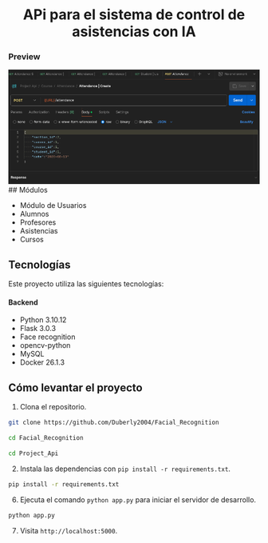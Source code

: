 <h1 align="center">APi para el sistema de control de asistencias con IA</h1>

### Preview 
<img src="public/preview.png"/>
## Módulos

- Módulo de Usuarios
- Alumnos
- Profesores
- Asistencias
- Cursos

## Tecnologías

Este proyecto utiliza las siguientes tecnologías:

#### Backend
- Python 3.10.12 
- Flask 3.0.3
- Face recognition
- opencv-python
- MySQL
- Docker 26.1.3

## Cómo levantar el proyecto

1. Clona el repositorio.
```bash
git clone https://github.com/Duberly2004/Facial_Recognition
```
```bash
cd Facial_Recognition
```
```bash
cd Project_Api
```
2. Instala las dependencias con `pip install -r requirements.txt`.
```bash
pip install -r requirements.txt
```

6. Ejecuta el comando `python app.py` para iniciar el servidor de desarrollo.
```bash
python app.py
```
7. Visita `http://localhost:5000`.